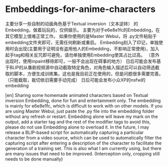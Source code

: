 # Embeddings-for-anime-characters
主要分享一些自制的动画角色基于Textual inversion（文本逆转） 的Embedding，做着玩玩的，仅供娱乐。
主要为对于e6e8e1fc的Embedding，在其它模型上很难正常工作。
如果你使用的是Master Webui，将 .py文件粘贴于embedding文件夹即可，无需任何刷新或重启。
Embedding刻入了印记，单独使用时会出现(主要用于证明没有盗用他人的Embedding，不影响正常使用)，加入起手tag和相关反咒即可避免，请勿单独使用Embedding使其占比过高。
（意外出现时，使用inpaint移除即可，一般不会出现在碍事的地方）
日后可能会发布基于BLIP的从番剧视频源中自动截取特定角色，对角色输入描述后可以自动筛选截取的脚本，方便生成训练集。这也是我目前正在使用的，但是问题很多需要完善。
（只能截取，裁切依旧需要手动完成）
日后可能会发布小众XP的nsfw的embedding

[en]
Sharing some homemade animated characters based on Textual inversion Embedding, done for fun and entertainment only.
The embedding is mainly for e6e8e1fc, which is difficult to work with on other models.
If you are using Master Webui, just paste the .py file into the embedding folder without any refresh or restart.
Embedding alone will leave my mark on the output, add a starter tag and the rest of the modifier tags to avoid this, please do not use Embedding alone to overload it.
In the future, I may release a BLIP-based script for automatically capturing a particular character from a video source, which can be used to automatically filter the capturing script after entering a description of the character to facilitate the generation of a training set. This is also what I am currently using, but there are many issues that need to be improved.
(Interception only, cropping still needs to be done manually)
